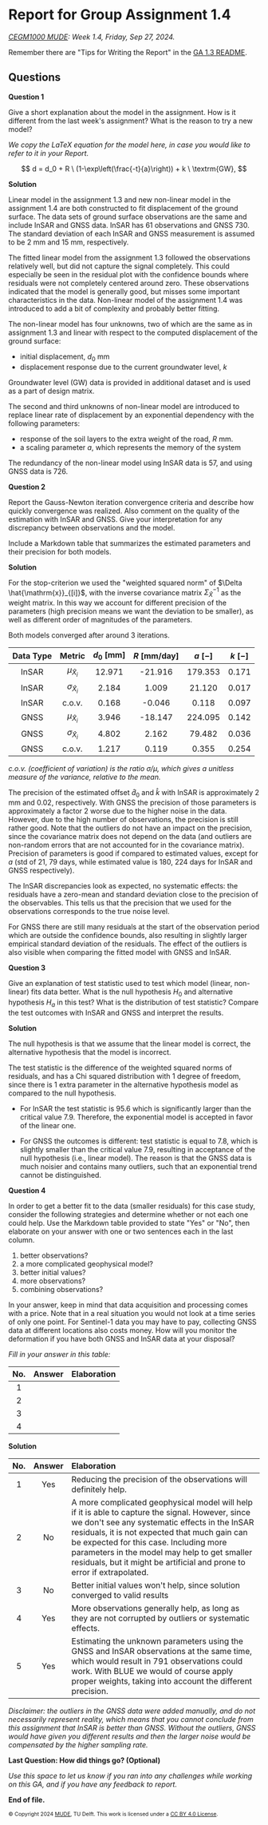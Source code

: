 # Report for Group Assignment 1.4

*[CEGM1000 MUDE](http://mude.citg.tudelft.nl/): Week 1.4, Friday, Sep 27, 2024.*

Remember there are "Tips for Writing the Report" in the [GA 1.3 README](https://mude.citg.tudelft.nl/2024/files/GA_1_3/README.html).

## Questions

**Question 1**

Give a short explanation about the model in the assignment. How is it different from the last week's assignment? What is the reason to try a new model?

_We copy the LaTeX equation for the model here, in case you would like to refer to it in your Report._

$$
d = d_0 + R \ (1-\exp\left(\frac{-t}{a}\right)) + k \ \textrm{GW},
$$

**Solution**

Linear model in the assignment 1.3 and new non-linear model in the assignment 1.4 are both constructed to fit displacement of the ground surface.
The data sets of ground surface observations are the same and include InSAR and GNSS data. InSAR has 61 observations and GNSS 730. The standard deviation of each InSAR and GNSS measurement is assumed to be 2 mm and 15 mm, respectively. 

The fitted linear model from the assignment 1.3 followed the observations relatively well, but did not capture the signal completely. This could especially be seen in the residual plot with the confidence bounds where residuals were not completely centered around zero. These observations indicated that the model is generally good, but misses some important characteristics in the data. Non-linear model of the assignment 1.4 was introduced to add a bit of complexity and probably better fitting.

The non-linear model has four unknowns, two of which are the same as in assignment 1.3 and linear with respect to the computed displacement of the ground surface:
- initial displacement, $d_0$ mm
- displacement response due to the current groundwater level, $k$ 

Groundwater level (GW) data is provided in additional dataset and is used as a part of design matrix.

The second and third unknowns of non-linear model are introduced to replace linear rate of displacement by an exponential dependency with the following parameters:
- response of the soil layers to the extra weight of the road, $R$ mm. 
- a scaling parameter $a$, which represents the memory of the system

The redundancy of the non-linear model using InSAR data is 57, and using GNSS data is 726.

**Question 2**

Report the Gauss-Newton iteration convergence criteria and describe how quickly convergence was realized. Also comment on the quality of the estimation with InSAR and GNSS. Give your interpretation for any discrepancy between observations and the model.

Include a Markdown table that summarizes the estimated parameters and their precision for both models.

**Solution**

For the stop-criterion we used the "weighted squared norm" of $\Delta \hat{\mathrm{x}}_{[i]}$, with the inverse covariance matrix $\Sigma_{\hat{X}}^{-1}$ as the weight matrix. In this way we account for different precision of the parameters (high precision means we want the deviation to be smaller), as well as different order of magnitudes of the parameters.

Both models converged after around 3 iterations. 

| Data Type | Metric | $d_0$ [mm] | $R$ [mm/day] | $a$ [$-$] | $k$ [$-$] |
| :-------: | :----: | :--------: | :----------: | :-------: | :-------: |
|   InSAR   |  $\mu_{\hat{X}_i}$   | 12.971 | -21.916 | 179.353 | 0.171 |
|   InSAR   | $\sigma_{\hat{X}_i}$ | 2.184 | 1.009 | 21.120 | 0.017 |
|   InSAR   |        c.o.v.        | 0.168 | -0.046 | 0.118 | 0.097 |
|   GNSS    |  $\mu_{\hat{X}_i}$   | 3.946 | -18.147 | 224.095 | 0.142 |
|   GNSS    | $\sigma_{\hat{X}_i}$ | 4.802 | 2.162 | 79.482 | 0.036 |
|   GNSS    |        c.o.v.        | 1.217 | 0.119 | 0.355 | 0.254 |

_c.o.v. (coefficient of variation) is the ratio $\sigma/\mu$, which gives a unitless measure of the variance, relative to the mean._

The precision of the estimated offset $\hat{d}_0$ and $\hat{k}$ with InSAR is approximately 2 mm and 0.02, respectively. With GNSS the precision of those parameters is approximately a factor 2 worse due to the higher noise in the data. However, due to the high number of observations, the precision is still rather good. Note that the outliers do not have an impact on the precision, since the covariance matrix does not depend on the data (and outliers are non-random errors that are not accounted for in the covariance matrix). Precision of parameters is good if compared to estimated values, except for $a$ (std of 21, 79 days, while estimated value is 180, 224 days for InSAR and GNSS respectively). 

The InSAR discrepancies look as expected, no systematic effects: the residuals have a zero-mean and standard deviation close to the precision of the observables. This tells us that the precision that we used for the observations corresponds to the true noise level. 
    
For GNSS there are still many residuals at the start of the observation period which are outside the confidence bounds, also resulting in slightly larger empirical standard deviation of the residuals. The effect of the outliers is also visible when comparing the fitted model with GNSS and InSAR.

**Question 3**

Give an explanation of test statistic used to test which model (linear, non-linear) fits data better. What is the null hypothesis $H_0$ and alternative hypothesis $H_a$ in this test? What is the distribution of test statistic? Compare the test outcomes with InSAR and GNSS and interpret the results.

**Solution**

The null hypothesis is that we assume that the linear model is correct, the alternative hypothesis that the model is incorrect.

The test statistic is the difference of the weighted squared norms of residuals, and has a Chi squared distribution with 1 degree of freedom, since there is 1 extra parameter in the alternative hypothesis model as compared to the null hypothesis.

- For InSAR the test statistic is 95.6 which is significantly larger than the critical value 7.9. Therefore, the exponential model is accepted in favor of the linear one. 

- For GNSS the outcomes is different: test statistic is equal to 7.8, which is slightly smaller than the critical value 7.9, resulting in acceptance of the null hypothesis (i.e., linear model). The reason is that the GNSS data is much noisier and contains many outliers, such that an exponential trend cannot be distinguished.

**Question 4**

In order to get a better fit to the data (smaller residuals) for this case study, consider the following strategies and determine whether or not each one could help. Use the Markdown table provided to state "Yes" or "No", then elaborate on your answer with one or two sentences each in the last column.

1. better observations?
2. a more complicated geophysical model?
3. better initial values?
4. more observations?
5. combining observations?

In your answer, keep in mind that data acquisition and processing comes with a price. Note that in a real situation you would not look at a time series of only one point. For Sentinel-1 data you may have to pay, collecting GNSS data at different locations also costs money. How will you monitor the deformation if you have both GNSS and InSAR data at your disposal?

_Fill in your answer in this table:_

| No. | Answer | Elaboration |
| :---: | :---: | :----- |
| 1 |  |  |
| 2 |  |  |
| 3 |  |  |
| 4 |  |  |

**Solution**


| No. | Answer | Elaboration |
| :---: | :---: | :----- |
| 1 | Yes | Reducing the precision of the observations will definitely help. |
| 2 | No | A more complicated geophysical model will help if it is able to capture the signal. However, since we don't see any systematic effects in the InSAR residuals, it is not expected that much gain can be expected for this case. Including more parameters in the model may help to get smaller residuals, but it might be artificial and prone to error if extrapolated. |
| 3 | No | Better initial values won't help, since solution converged to valid results |
| 4 | Yes | More observations generally help, as long as they are not corrupted by outliers or systematic effects. |
| 5 | Yes | Estimating the unknown parameters using the GNSS and InSAR observations at the same time, which would result in 791 observations could work. With BLUE we would of course apply proper weights, taking into account the different precision. |

_Disclaimer: the outliers in the GNSS data were added manually, and do not necessarily represent reality, which means that you cannot conclude from this assignment that InSAR is better than GNSS. Without the outliers, GNSS would have given you different results and then the larger noise would be compensated by the higher sampling rate._

**Last Question: How did things go? (Optional)**

_Use this space to let us know if you ran into any challenges while working on this GA, and if you have any feedback to report._

**End of file.**

<span style="font-size: 75%">
&copy; Copyright 2024 <a rel="MUDE" href="http://mude.citg.tudelft.nl/">MUDE</a>, TU Delft. This work is licensed under a <a rel="license" href="http://creativecommons.org/licenses/by/4.0/">CC BY 4.0 License</a>.